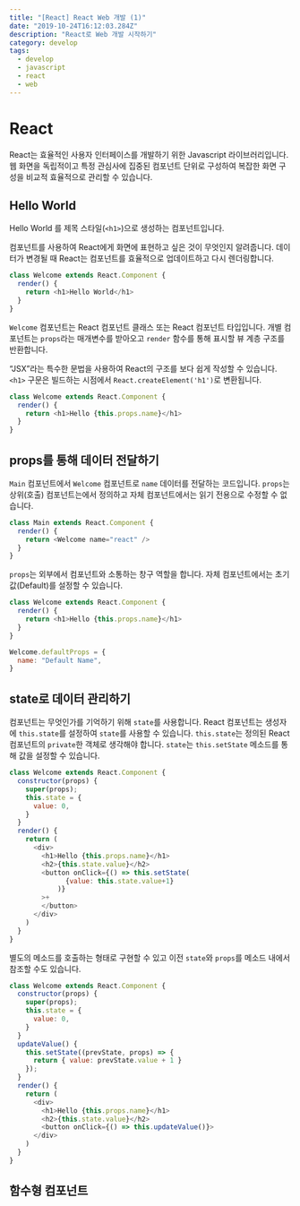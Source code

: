 ```yaml
---
title: "[React] React Web 개발 (1)"
date: "2019-10-24T16:12:03.284Z"
description: "React로 Web 개발 시작하기"
category: develop
tags:
  - develop
  - javascript
  - react
  - web
---
```


# React

React는 효율적인 사용자 인터페이스를 개발하기 위한 Javascript 라이브러리입니다. 웹 화면을 독립적이고 특정 관심사에 집중된 컴포넌트 단위로 구성하여 복잡한 화면 구성을 비교적 효율적으로 관리할 수 있습니다.

## Hello World

Hello World 를 제목 스타일(`<h1>`)으로 생성하는 컴포넌트입니다.

컴포넌트를 사용하여 React에게 화면에 표현하고 싶은 것이 무엇인지 알려줍니다.
데이터가 변경될 때 React는 컴포넌트를 효율적으로 업데이트하고 다시 렌더링합니다.

```javascript
class Welcome extends React.Component {
  render() {
    return <h1>Hello World</h1>
  }
}
```

`Welcome` 컴포넌트는 React 컴포넌트 클래스 또는 React 컴포넌트 타입입니다.
개별 컴포넌트는 `props`라는 매개변수를 받아오고 `render` 함수를 통해 표시할 뷰 계층 구조를 반환합니다.

“JSX”라는 특수한 문법을 사용하여 React의 구조를 보다 쉽게 작성할 수 있습니다.
`<h1>` 구문은 빌드하는 시점에서 `React.createElement('h1')`로 변환됩니다.

```javascript
class Welcome extends React.Component {
  render() {
    return <h1>Hello {this.props.name}</h1>
  }
}
```

## props를 통해 데이터 전달하기

`Main` 컴포넌트에서 `Welcome` 컴포넌트로 `name` 데이터를 전달하는 코드입니다.
`props`는 상위(호출) 컴포넌트는에서 정의하고 자체 컴포넌트에서는 읽기 전용으로 수정할 수 없습니다.

```javascript
class Main extends React.Component {
  render() {
    return <Welcome name="react" />
  }
}
```

`props`는 외부에서 컴포넌트와 소통하는 창구 역할을 합니다. 자체 컴포넌트에서는 초기값(Default)를 설정할 수 있습니다.

```javascript
class Welcome extends React.Component {
  render() {
    return <h1>Hello {this.props.name}</h1>
  }
}

Welcome.defaultProps = {
  name: "Default Name",
}
```

## state로 데이터 관리하기
컴포넌트는 무엇인가를 기억하기 위해 `state`를 사용합니다.
React 컴포넌트는 생성자에 `this.state`를 설정하여 `state`를 사용할 수 있습니다. 
`this.state`는 정의된 React 컴포넌트의 `private`한 객체로 생각해야 합니다.
`state`는 `this.setState` 메소드를 통해 값을 설정할 수 있습니다.

```javascript
class Welcome extends React.Component {
  constructor(props) {
    super(props);
    this.state = {
      value: 0,
    }
  }
  render() {
    return (
      <div>
        <h1>Hello {this.props.name}</h1>
        <h2>{this.state.value}</h2>
        <button onClick={() => this.setState(
              {value: this.state.value+1}
            )}
        >+
        </button>
      </div>
    )
  }
}
```

별도의 메소드를 호출하는 형태로 구현할 수 있고 이전 `state`와 `props`를 메소드 내에서 참조할 수도 있습니다.

```javascript
class Welcome extends React.Component {
  constructor(props) {
    super(props);
    this.state = {
      value: 0,
    }
  }
  updateValue() {
    this.setState((prevState, props) => {
      return { value: prevState.value + 1 }
    });
  }
  render() {
    return (
      <div>
        <h1>Hello {this.props.name}</h1>
        <h2>{this.state.value}</h2>
        <button onClick={() => this.updateValue()}>
      </div>
    )
  }
}
```
## 함수형 컴포넌트

